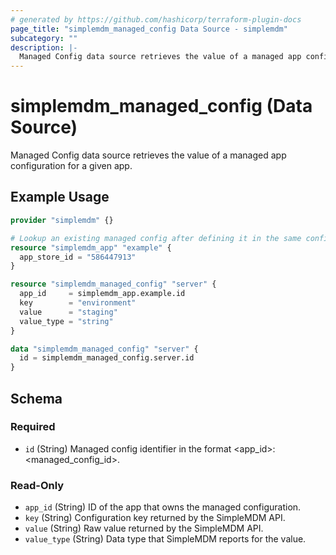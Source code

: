 ```yaml
---
# generated by https://github.com/hashicorp/terraform-plugin-docs
page_title: "simplemdm_managed_config Data Source - simplemdm"
subcategory: ""
description: |-
  Managed Config data source retrieves the value of a managed app configuration for a given app.
---
```


# simplemdm_managed_config (Data Source)

Managed Config data source retrieves the value of a managed app configuration for a given app.

## Example Usage

```terraform
provider "simplemdm" {}

# Lookup an existing managed config after defining it in the same configuration.
resource "simplemdm_app" "example" {
  app_store_id = "586447913"
}

resource "simplemdm_managed_config" "server" {
  app_id     = simplemdm_app.example.id
  key        = "environment"
  value      = "staging"
  value_type = "string"
}

data "simplemdm_managed_config" "server" {
  id = simplemdm_managed_config.server.id
}
```

<!-- schema generated by tfplugindocs -->
## Schema

### Required

- `id` (String) Managed config identifier in the format &lt;app_id&gt;:&lt;managed_config_id&gt;.

### Read-Only

- `app_id` (String) ID of the app that owns the managed configuration.
- `key` (String) Configuration key returned by the SimpleMDM API.
- `value` (String) Raw value returned by the SimpleMDM API.
- `value_type` (String) Data type that SimpleMDM reports for the value.
